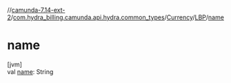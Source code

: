 //[camunda-7.14-ext-2](../../../../index.md)/[com.hydra_billing.camunda.api.hydra.common_types](../../index.md)/[Currency](../index.md)/[LBP](index.md)/[name](name.md)

# name

[jvm]\
val [name](name.md): String
